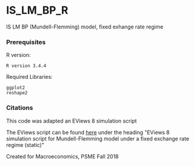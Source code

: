 # IS_LM_BP_R
IS LM BP (Mundell-Flemming) model, fixed exhange rate regime

### Prerequisites

R version:
```
R version 3.4.4
```
Required Libraries:
```
ggplot2
reshape2
```

### Citations

This code was adapted an EViews 8 simulation script

The EViews script can be found [here](https://luisreyesortiz.org/resources/) under the heading "EViews 8 simulation script for Mundell-Flemming model under a fixed exchange rate regime (static)"

Created for Macroeconomics, PSME Fall 2018
